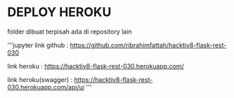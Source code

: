 # DEPLOY HEROKU
folder dibuat terpisah ada di repository lain

'''jupyter
link github : https://github.com/ribrahimfattah/hacktiv8-flask-rest-030

link heroku : https://hacktiv8-flask-rest-030.herokuapp.com/

link heroku(swagger) : https://hacktiv8-flask-rest-030.herokuapp.com/api/ui
'''